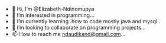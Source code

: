 - 👋 Hi, I’m @Elizabeth-Ndinomupya
- 👀 I’m interested in programming...
- 🌱 I’m currently learning .how to code mostly java and mysql..
- 💞️ I’m looking to collaborate on programming projects...
- 📫 How to reach me ndaudikand@gmail.com...

<!---
Elizabeth-Ndinomupya/Elizabeth-Ndinomupya is a ✨ special ✨ repository because its `README.md` (this file) appears on your GitHub profile.
You can click the Preview link to take a look at your changes.
--->
